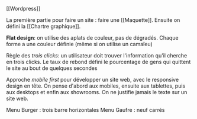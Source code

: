 [[Wordpress]]

La première partie pour faire un site : faire une [[Maquette]].
Ensuite on défini la [[Chartre graphique]]. 



**Flat design**: on utilise des aplats de couleur, pas de dégradés. Chaque forme a une couleur définie (même si on utilise un camaïeu)

Règle des *trois clicks*: un utilisateur doit trouver l'information qu'il cherche en trois clicks. Le taux de rebond défini le pourcentage de gens qui quittent le site au bout de quelques secondes

Approche *mobile first* pour développer un site web, avec le responsive design en tête. On pense d'abord aux mobiles, ensuite aux tablettes, puis aux desktops et enfin aux showrooms.
On ne justifie jamais le texte sur un site web.

Menu Burger : trois barre horizontales
Menu Gaufre : neuf carrés


